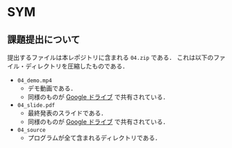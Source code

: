 # SYM

## 課題提出について

提出するファイルは本レポジトリに含まれる `04.zip` である．
これは以下のファイル・ディレクトリを圧縮したものである．

- `04_demo.mp4`
  - デモ動画である．
  - 同様のものが [Google ドライブ](https://drive.google.com/file/d/1gZgHbqAqi3u6yT85Bfykeij6ADR4wHNY/view?usp=sharing) で共有されている．
- `04_slide.pdf`
  - 最終発表のスライドである．
  - 同様のものが [Google ドライブ](https://drive.google.com/file/d/1ZMcxagpwbPWNTZRzaKKazZP4VUVhuk4u/view?usp=sharing) で共有されている．
- `04_source`
  - プログラムが全て含まれるディレクトリである．
